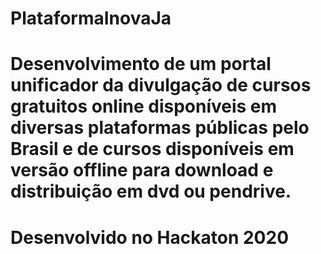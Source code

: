 # PlataformaInovaJa
#  Desenvolvimento de um portal unificador da divulgação de cursos gratuitos online disponíveis em diversas plataformas públicas pelo Brasil e de cursos disponíveis em versão offline para download e distribuição em dvd ou pendrive.

#  Desenvolvido no Hackaton 2020
